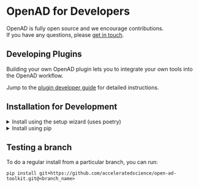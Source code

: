 # OpenAD for Developers

OpenAD is fully open source and we encourage contributions.  
If you have any questions, please [get in touch](../about.md).

## Developing Plugins

Building your own OpenAD plugin lets you to integrate your own tools into the OpenAD workflow.

Jump to the [plugin developer guide](plugin-development/index.md) for detailed instructions.

## Installation for Development

<details markdown>
<summary>Install using the setup wizard (uses poetry)</summary>
<div class="padded-list" markdown>

1.  **Step 1: Download the repo**

    ```shell
    git clone https://github.com/acceleratedscience/open-ad-toolkit.git
    ```

    Or to download a specific branch, you can run instead:

    ```shell
    git clone -b <branch_name> https://github.com/acceleratedscience/open-ad-toolkit.git
    ```

2.  **Step 2: Launch the setup wizard**

    ```shell
    cd open-ad-toolkit
    ./setup.sh
    ```

</div>
</details>

<details markdown>
<summary>Install using pip</summary>
<div class="padded-list" markdown>

<!-- Note: step 1 & 2 are repeated, make sure any updates are done in both places -->

1.  **Step 0: Before you start**  
    Ensure you're running Python 3.10.10+ or 3.11 - see [Upgrading Python](installation.md#upgrading-python).

    To see what version you are running:

    ```shell
    python -V
    ```

    > **Note:** Due to an issue with one of our dependencies, Python 3.12 is not yet supported.

2.  **Step 1: Set up your virtual environment** (recommended)

    ```shell
    python -m venv ~/ad-venv
    source ~/ad-venv/bin/activate
    ```

    > **Note:** Use `python3` on macOS.  
    > **Note:** To exit the virtual environment, you can run `deactivate`

3.  **Step 2: Download the repo**

    ```shell
    git clone https://github.com/acceleratedscience/open-ad-toolkit.git
    ```

    Or to download a specific branch, you can run instead:

    ```shell
    git clone -b <branch_name> https://github.com/acceleratedscience/open-ad-toolkit.git
    ```

4.  **Step 2: Install OpenAD**

    ```shell
    cd open-ad-toolkit
    pip install -e .
    ```

    > **Note:** The -e flag stands for "editable". This means that instead of copying the package's files to the Python site-packages directory as in a regular installation, pip creates a symbolic link (symlink) from your package's source code directory into your Python environment.  
    > This way you can make changes to the source code of the package, and those changes are immediately reflected in your Python environment. You don't need to reinstall the package every time you make a change.

</div>
</details>

## Testing a branch

To do a regular install from a particular branch, you can run:

```shell
pip install git+https://github.com/acceleratedscience/open-ad-toolkit.git@<branch_name>
```

<br><br><br><br><br><br><br><br><br><br><br><br><br><br><br><br><br><br><br><br><br><br><br><br><br><br><br><br><br><br><br><br><br><br><br><br><br><br><br><br><br><br><br><br><br><br><br><br><br><br><br><br><br><br><br><br>
